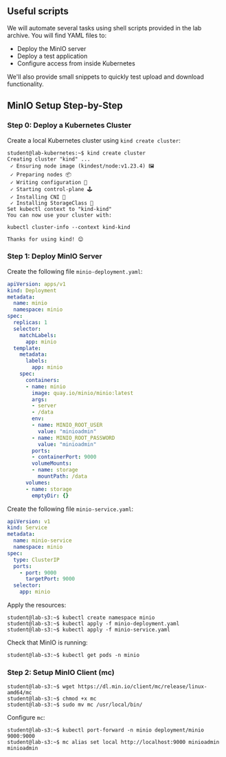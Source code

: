 ## Useful scripts

We will automate several tasks using shell scripts provided in the lab archive. You will find YAML files to:
- Deploy the MinIO server
- Deploy a test application
- Configure access from inside Kubernetes

We'll also provide small snippets to quickly test upload and download functionality.

## MinIO Setup Step-by-Step

### Step 0: Deploy a Kubernetes Cluster

Create a local Kubernetes cluster using `kind create cluster`:

```shell-session
student@lab-kubernetes:~$ kind create cluster
Creating cluster "kind" ...
 ✓ Ensuring node image (kindest/node:v1.23.4) 🖼
 ✓ Preparing nodes 📦
 ✓ Writing configuration 📜
 ✓ Starting control-plane 🕹️
 ✓ Installing CNI 🔌
 ✓ Installing StorageClass 💾
Set kubectl context to "kind-kind"
You can now use your cluster with:

kubectl cluster-info --context kind-kind

Thanks for using kind! 😊
```

### Step 1: Deploy MinIO Server

Create the following file `minio-deployment.yaml`:

```yaml
apiVersion: apps/v1
kind: Deployment
metadata:
  name: minio
  namespace: minio
spec:
  replicas: 1
  selector:
    matchLabels:
      app: minio
  template:
    metadata:
      labels:
        app: minio
    spec:
      containers:
      - name: minio
        image: quay.io/minio/minio:latest
        args:
        - server
        - /data
        env:
        - name: MINIO_ROOT_USER
          value: "minioadmin"
        - name: MINIO_ROOT_PASSWORD
          value: "minioadmin"
        ports:
        - containerPort: 9000
        volumeMounts:
        - name: storage
          mountPath: /data
      volumes:
      - name: storage
        emptyDir: {}
```

Create the following file `minio-service.yaml`:

```yaml
apiVersion: v1
kind: Service
metadata:
  name: minio-service
  namespace: minio
spec:
  type: ClusterIP
  ports:
    - port: 9000
      targetPort: 9000
  selector:
    app: minio
```

Apply the resources:

```shell-session
student@lab-s3:~$ kubectl create namespace minio
student@lab-s3:~$ kubectl apply -f minio-deployment.yaml
student@lab-s3:~$ kubectl apply -f minio-service.yaml
```

Check that MinIO is running:

```shell-session
student@lab-s3:~$ kubectl get pods -n minio
```

### Step 2: Setup MinIO Client (mc)

```shell-session
student@lab-s3:~$ wget https://dl.min.io/client/mc/release/linux-amd64/mc
student@lab-s3:~$ chmod +x mc
student@lab-s3:~$ sudo mv mc /usr/local/bin/
```

Configure `mc`:

```shell-session
student@lab-s3:~$ kubectl port-forward -n minio deployment/minio 9000:9000
student@lab-s3:~$ mc alias set local http://localhost:9000 minioadmin minioadmin
```
